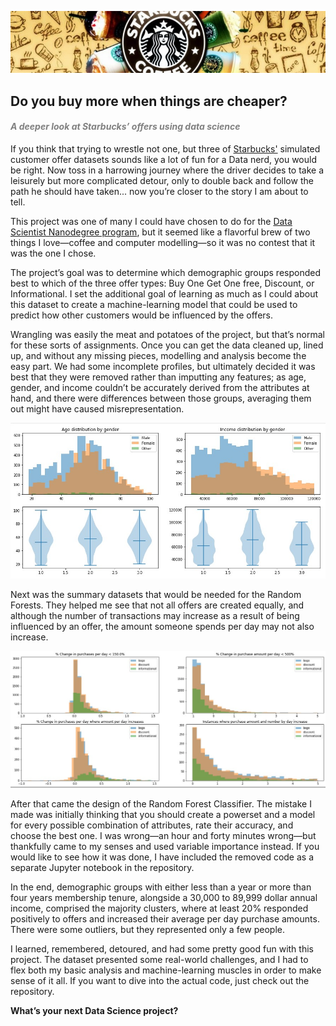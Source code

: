 ![](./images/starbucks.jpg)
<H2>Do you buy more when things are cheaper?</H2>
<H4><i><p style="color:gray">A deeper look at Starbucks’ offers using data science</i></H4></p>

If you think that trying to wrestle not one, but three of <a href="https://www.starbucks.ca/">Starbucks'</a> simulated customer offer datasets sounds like a lot of fun for a Data nerd, you would be right. Now toss in a harrowing journey where the driver decides to take a leisurely but more complicated detour, only to double back and follow the path he should have taken... now you’re closer to the story I am about to tell.<br>

This project was one of many I could have chosen to do for the <a href="https://www.udacity.com/course/data-scientist-nanodegree--nd025">Data Scientist Nanodegree program</a>, but it seemed like a flavorful brew of two things I love—coffee and computer modelling—so it was no contest that it was the one I chose.<br>

The project’s goal was to determine which demographic groups responded best to which of the three offer types: Buy One Get One free, Discount, or Informational. I set the additional goal of learning as much as I could about this dataset to create a machine-learning model that could be used to predict how other customers would be influenced by the offers.<br>

Wrangling was easily the meat and potatoes of the project, but that’s normal for these sorts of assignments. Once you can get the data cleaned up, lined up, and without any missing pieces, modelling and analysis become the easy part. We had some incomplete profiles, but ultimately decided it was best that they were removed rather than imputting any features; as age, gender, and income couldn’t be accurately derived from the attributes at hand, and there were differences between those groups, averaging them out might have caused misrepresentation.<br>

![](./images/age-income_distribution-charts.jpg)

Next was the summary datasets that would be needed for the Random Forests. They helped me see that not all offers are created equally, and although the number of transactions may increase as a result of being influenced by an offer, the amount someone spends per day may not also increase.<br>
 
![](./images/purchase-charts.jpg)
 
After that came the design of the Random Forest Classifier. The mistake I made was initially thinking that you should create a powerset and a model for every possible combination of attributes, rate their accuracy, and choose the best one. I was wrong—an hour and forty minutes wrong—but thankfully came to my senses and used variable importance instead. If you would like to see how it was done, I have included the removed code as a separate Jupyter notebook in the repository.<br>

In the end, demographic groups with either less than a year or more than four years membership tenure, alongside a 30,000 to 89,999 dollar annual income, comprised the majority clusters, where at least 20% responded positively to offers and increased their average per day purchase amounts. There were some outliers, but they represented only a few people.<br>

I learned, remembered, detoured, and had some pretty good fun with this project. The dataset presented some real-world challenges, and I had to flex both my basic analysis and machine-learning muscles in order to make sense of it all. If you want to dive into the actual code, just check out the repository.<br>

<b>What’s your next Data Science project?</b>

</body>